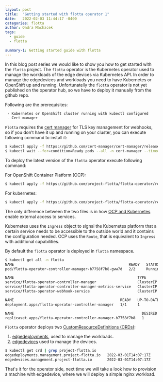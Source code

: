 ```yaml
---
layout: post
title:  "Getting started with flotta operator 1"
date:   2022-02-03 11:44:17 -0400
categories: flotta
author: Ondra Machacek
tags:
  - guide
  - flotta
  
summary-1: Getting started guide with flotta
---
```

In this blog post series we would like to show you how to get started with the `flotta` project.
The `flotta` operator is the Kubernetes operator used to manage the workloads of the edge devices via
Kubernetes API. In order to manage the edgedevices and workloads you need to have Kubernetes or OpenShift up and
running. Unfortunatelly the `flotta` operator is not yet published on the operator hub, so we have to deploy it manually from the github repo.

Following are the prerequisites:

```bash
 - Kubernetes or OpenShift cluster running with kubectl configured
 - Cert manager
```

`Flotta` requires the [cert manager](https://cert-manager.io/docs/) for TLS key management for webhooks, so if you don't have it up and running on your cluster,
you can execute following command to install it:

```bash
$ kubectl apply -f https://github.com/cert-manager/cert-manager/releases/download/v1.7.1/cert-manager.yaml
$ kubectl wait --for=condition=Ready pods --all -n cert-manager --timeout=60s
```

To deploy the latest version of the `flotta` operator execute following command:

For OpenShift Container Platform (OCP):
```bash
$ kubectl apply -f https://github.com/project-flotta/flotta-operator/releases/download/v0.0.1/ocp-flotta-operator.yaml
```
For kubernetes:
```bash
$ kubectl apply -f https://github.com/project-flotta/flotta-operator/releases/download/v0.0.1/k8s-flotta-operator.yaml
```

The only difference between the two files is in how [OCP and Kubernetes](https://cloud.redhat.com/blog/kubernetes-ingress-vs-openshift-route) enable external access to services.

Kubernetes uses the `Ingress` object to signal the Kubernetes platform that a certain service needs to be accessible to the outside world and it contains the configuration needed.
OCP uses the `Route`, that is equivalent to `Ingress` with additional capabilities.

By default the `flotta` operator is deployed in `flotta` namespace.

```bash
$ kubectl get all -n flotta
NAME                                                     READY   STATUS    RESTARTS   AGE
pod/flotta-operator-controller-manager-b7758f7b8-gww7d   2/2     Running   0          18h

NAME                                                         TYPE        CLUSTER-IP       EXTERNAL-IP   PORT(S)             AGE
service/flotta-operator-controller-manager                   ClusterIP   10.103.155.185   <none>        8888/TCP,8043/TCP   18h
service/flotta-operator-controller-manager-metrics-service   ClusterIP   10.98.35.222     <none>        8443/TCP,8080/TCP   18h
service/flotta-operator-webhook-service                      ClusterIP   10.96.199.135    <none>        443/TCP             18h

NAME                                                 READY   UP-TO-DATE   AVAILABLE   AGE
deployment.apps/flotta-operator-controller-manager   1/1     1            1           18h

NAME                                                           DESIRED   CURRENT   READY   AGE
replicaset.apps/flotta-operator-controller-manager-b7758f7b8   1         1         1       18h
```

`Flotta` operator deploys two [CustomResourceDefinitions (CRDs)](https://kubernetes.io/docs/concepts/extend-kubernetes/api-extension/custom-resources/#customresourcedefinitions):
1. [edgedeployments](https://github.com/project-flotta/flotta-operator/blob/main/config/crd/bases/management.project-flotta.io_edgedeployments.yaml), used to manage the workloads.
2. [edgedevices](https://github.com/project-flotta/flotta-operator/blob/main/config/crd/bases/management.project-flotta.io_edgedevices.yaml) used to manage the devices.

```bash
$ kubectl get crd | grep project-flotta.io
edgedeployments.management.project-flotta.io   2022-03-01T14:07:17Z
edgedevices.management.project-flotta.io       2022-03-01T14:07:17Z
```

That's it for the operator side, next time we will take a look how to provision a machine with edgedevice, where we will deploy a simple nginx workload.
